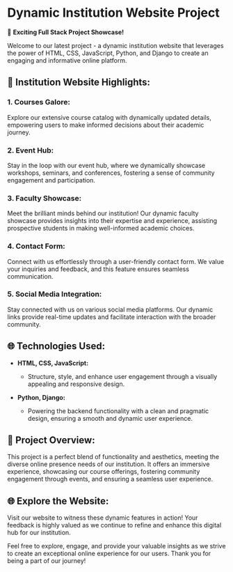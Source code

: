 # Dynamic Institution Website Project

🚀 **Exciting Full Stack Project Showcase!**

Welcome to our latest project - a dynamic institution website that leverages the power of HTML, CSS, JavaScript, Python, and Django to create an engaging and informative online platform.

## 🏫 Institution Website Highlights:

### 1. Courses Galore:
Explore our extensive course catalog with dynamically updated details, empowering users to make informed decisions about their academic journey.

### 2. Event Hub:
Stay in the loop with our event hub, where we dynamically showcase workshops, seminars, and conferences, fostering a sense of community engagement and participation.

### 3. Faculty Showcase:
Meet the brilliant minds behind our institution! Our dynamic faculty showcase provides insights into their expertise and experience, assisting prospective students in making well-informed academic choices.

### 4. Contact Form:
Connect with us effortlessly through a user-friendly contact form. We value your inquiries and feedback, and this feature ensures seamless communication.

### 5. Social Media Integration:
Stay connected with us on various social media platforms. Our dynamic links provide real-time updates and facilitate interaction with the broader community.

## 🌐 Technologies Used:

- **HTML, CSS, JavaScript:**
  - Structure, style, and enhance user engagement through a visually appealing and responsive design.

- **Python, Django:**
  - Powering the backend functionality with a clean and pragmatic design, ensuring a smooth and dynamic user experience.

## 🚀 Project Overview:

This project is a perfect blend of functionality and aesthetics, meeting the diverse online presence needs of our institution. It offers an immersive experience, showcasing our course offerings, fostering community engagement through events, and ensuring a seamless user experience.

## 🌐 Explore the Website:

Visit our website to witness these dynamic features in action! Your feedback is highly valued as we continue to refine and enhance this digital hub for our institution.

Feel free to explore, engage, and provide your valuable insights as we strive to create an exceptional online experience for our users. Thank you for being a part of our journey!
